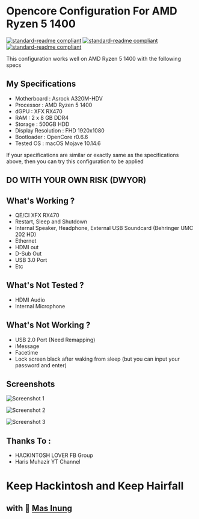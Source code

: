 # Opencore Configuration For AMD Ryzen 5 1400
 
[![standard-readme compliant](https://img.shields.io/static/v1?label=OpenCore&message=v0.6.6&color=success)](https://github.com/masinung/oc-efi-ryzen5-1400)
[![standard-readme compliant](https://img.shields.io/static/v1?label=AMD&message=Ryzen-5-1400&color=red)](https://github.com/masinung/oc-efi-ryzen5-1400)
[![standard-readme compliant](https://img.shields.io/static/v1?label=ASROCK&message=A320M-HDV&color=inactive)](https://github.com/masinung/oc-efi-ryzen5-1400)

This configuration works well on AMD Ryzen 5 1400 with the following specs 

## My Specifications

- Motherboard : Asrock A320M-HDV
- Processor : AMD Ryzen 5 1400
- dGPU : XFX RX470
- RAM : 2 x 8 GB DDR4
- Storage : 500GB HDD
- Display Resolution : FHD 1920x1080
- Bootloader : OpenCore r0.6.6
- Tested OS : macOS Mojave 10.14.6

If your specifications are similar or exactly same as the specifications above, then you can try this configuration to be applied

## DO WITH YOUR OWN RISK (DWYOR)

## What's Working ?

- QE/CI XFX RX470
- Restart, Sleep and Shutdown
- Internal Speaker, Headphone, External USB Soundcard (Behringer UMC 202 HD)
- Ethernet
- HDMI out
- D-Sub Out
- USB 3.0 Port
- Etc

## What's Not Tested ?

- HDMI Audio
- Internal Microphone

## What's Not Working ?

- USB 2.0 Port (Need Remapping)
- iMessage
- Facetime
- Lock screen black after waking from sleep (but you can input your password and enter) 

## Screenshots

![Screenshot 1](https://github.com/masinung/oc-efi-ryzen5-1400/blob/main/SS/Screen%20Shot%202021-02-06%20at%2012.59.00.png)

![Screenshot 2](https://github.com/masinung/oc-efi-ryzen5-1400/blob/main/SS/Screen%20Shot%202021-02-06%20at%2013.00.43.png)

![Screenshot 3](https://github.com/masinung/oc-efi-ryzen5-1400/blob/main/SS/Screen%20Shot%202021-02-06%20at%2013.00.52.png)


## Thanks To :

- HACKINTOSH LOVER FB Group
- Haris Muhazir YT Channel

# Keep Hackintosh and Keep Hairfall

## with 💌 [Mas Inung](https://github.com/masinung)
